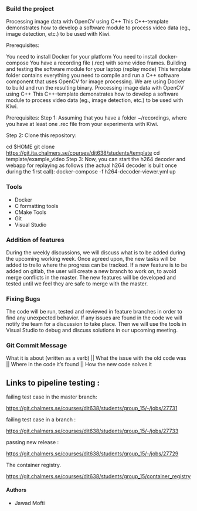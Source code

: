

### Build the project
Processing image data with OpenCV using C++
This C++-template demonstrates how to develop a software module to process video data (eg., image detection, etc.) to be used with Kiwi.

Prerequisites:

You need to install Docker for your platform
You need to install docker-compose
You have a recording file (.rec) with some video frames.
Building and testing the software module for your laptop (replay mode)
This template folder contains everything you need to compile and run a C++ software component that uses OpenCV for image processing. We are using Docker to build and run the resulting binary.
Processing image data with OpenCV using C++
This C++-template demonstrates how to develop a software module to process video data (eg., image detection, etc.) to be used with Kiwi.

Prerequisites:
Step 1: Assuming that you have a folder ~/recordings, where you have at least one .rec file from your experiments with Kiwi.

Step 2: Clone this repository:

cd $HOME
git clone https://git.ita.chalmers.se/courses/dit638/students/template
cd template/example_video
Step 3: Now, you can start the h264 decoder and webapp for replaying as follows (the actual h264 decoder is built once during the first call):
docker-compose -f h264-decoder-viewer.yml up

### Tools
* Docker
* C formatting tools
* CMake Tools
* Git
* Visual Studio


### Addition of features
During the weekly discussions, we will discuss what is to be added during the upcoming working week. Once agreed upon, the new tasks will be added to trello where the progress can be tracked.
If a new feature is to be added on gitlab, the user will create a new branch to work on, to avoid merge conflicts in the master. The new features will be developed and tested until we feel they are safe to merge with the master.

### Fixing Bugs
The code will be run, tested and reviewed in feature branches in order to find any unexpected behavior. If any issues are found in the code we will notify the team for a discussion to take place. Then we will use the tools in Visual Studio to debug and discuss solutions in our upcoming meeting.

### Git Commit Message
What it is about (written as a verb) || What the issue with the old code was || Where in the code it’s found || How the new code solves it

## Links to pipeline testing :

failing test case in the master branch:

https://git.chalmers.se/courses/dit638/students/group_15/-/jobs/27731

failing test case in a branch :

https://git.chalmers.se/courses/dit638/students/group_15/-/jobs/27733

passing new release :

https://git.chalmers.se/courses/dit638/students/group_15/-/jobs/27729

The container registry.

https://git.chalmers.se/courses/dit638/students/group_15/container_registry

#### Authors

*  Jawad Mofti
